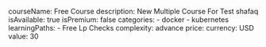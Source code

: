 courseName: Free Course
description: New Multiple Course For Test shafaq
isAvailable: true
isPremium: false
categories: 
    - docker
    - kubernetes
learningPaths: 
    - Free Lp Checks
complexity: advance
price:
    currency: USD
    value: 30
